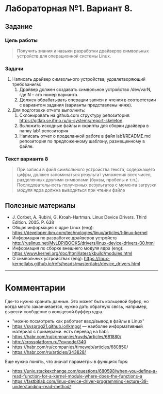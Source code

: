 # Лабораторная №1. Вариант 8.

## Задание

### Цель работы

> Получить знания и навыки разработки драйверов символьных устройств для
> операционной системы Linux.

### Задачи

1. Написать драйвер символьного устройства, удовлетворяющий требованиям:
    1. Драйвер должен создавать символьное устройство /dev/varN, где N – это
       номер варианта.
    2. Должен обрабатывать операции записи и чтения в соответствии с вариантом
       задания (варианты представлены ниже).
2. Для подготовки отчета выполнить:
    1. Склонировать на github.com структуру репозитория:
       https://gitlab.se.ifmo.ru/io-systems/report-skeleton
    2. Выложить исходные файлы и скрипты для сборки драйвера в папку lab1
       репозитория
    3. Написать отчет о проделанной работе в файл lab1/README.md репозитория по
       предложенному шаблону, размещенному в файле.

### Текст варианта 8

> При записи в файл символьного устройства текста, содержащего цифры, должен
> запоминаться результат умножения всех чисел, разделенных другими символами
> (буквы, пробелы и т.п.). Последовательность полученных результатов с момента
> загрузки модуля ядра должна выводиться при чтении файла

## Полезные материалы

- J. Corbet, A. Rubini, G. Kroah-Hartman. Linux Device Drivers. Third Edition.
  2005. P. 638
- Общая информация о ядре Linux (eng):
  https://developer.ibm.com/technologies/linux/articles/l-linux-kernel
- Информация по разработке драйверов устройств
  http://ruslinux.net/MyLDP/BOOKS/drivers/linux-device-drivers-00.html
- Информация по сборке внешнего модуля ядра (eng):
  https://www.kernel.org/doc/html/latest/kbuild/modules.html
- О символьных устройствах (eng):
  https://linux-kernellabs.github.io/refs/heads/master/labs/device_drivers.html

- - -

# Комментарии

Где-то нужно хранить данные. Это может быть кольцевой буфер, но когда место
заканчивается, нужно дать обратную связь, например, вывести сообщение в
кольцевой буффер ядра.

- "можно посмотреть как работает ввод/вывод в файлы в Linux"
- https://sysprog21.github.io/lkmpg/ — наиболее информативный
  материал с примерами. есть перевод на habr:
- https://habr.com/ru/companies/ruvds/articles/681880/
- http://crossplatform.ru/?q=node/340
- https://habr.com/ru/companies/timeweb/articles/680850/
- https://habr.com/ru/articles/343828/


Еще нужно понять, что значат параметры в функциях fops:
- https://unix.stackexchange.com/questions/680598/when-you-define-a-read-function-for-a-kernel-module-where-does-the-functions-a
- https://fastbitlab.com/linux-device-driver-programming-lecture-39-understanding-read-method/

